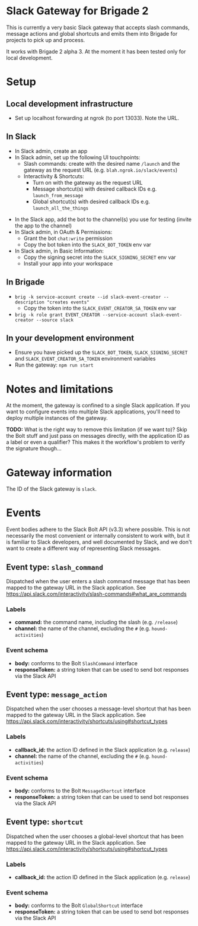 # Slack Gateway for Brigade 2

This is currently a very basic Slack gateway that accepts slash commands, message
actions and global shortcuts and emits them into Brigade for projects to pick up
and process.

It works with Brigade 2 alpha 3.  At the moment it has been tested only for
local development.

# Setup

## Local development infrastructure

* Set up localhost forwarding at ngrok (to port 13033). Note the URL.

## In Slack

* In Slack admin, create an app
* In Slack admin, set up the following UI touchpoints:
  - Slash commands: create with the desired name `/launch` and the gateway as the
    request URL (e.g. `blah.ngrok.io/slack/events`)
  - Interactivity & Shortcuts:
    - Turn on with the gateway as the request URL
    - Message shortcut(s) with desired callback IDs e.g. `launch_from_message`
    - Global shortcut(s) with desired callback IDs e.g. `launch_all_the_things`
- In the Slack app, add the bot to the channel(s) you use for testing
  (invite the app to the channel)
- In Slack admin, in OAuth & Permissions:
  - Grant the bot `chat:write` permission
  - Copy the bot token into the `SLACK_BOT_TOKEN` env var
- In Slack admin, in Basic Information:
  - Copy the signing secret into the `SLACK_SIGNING_SECRET` env var
  - Install your app into your workspace

## In Brigade

* `brig -k service-account create --id slack-event-creator --description "creates events"`
  - Copy the token into the `SLACK_EVENT_CREATOR_SA_TOKEN` env var
* `brig -k role grant EVENT_CREATOR --service-account slack-event-creator --source slack`

## In your development environment

* Ensure you have picked up the `SLACK_BOT_TOKEN`, `SLACK_SIGNING_SECRET` and
  `SLACK_EVENT_CREATOR_SA_TOKEN` environment variables
* Run the gateway: `npm run start`

# Notes and limitations

At the moment, the gateway is confined to a single Slack application.  If you want to configure
events into multiple Slack applications, you'll need to deploy multiple instances of the
gateway.

**TODO:** What is the right way to remove this limitation (if we want to)?  Skip the Bolt
stuff and just pass on messages directly, with the application ID as a label or even
a qualifier?  This makes it the workflow's problem to verify the signature though...

# Gateway information

The ID of the Slack gateway is `slack`.

# Events

Event bodies adhere to the Slack Bolt API (v3.3) where possible. This is not
necessarily the most convenient or internally consistent to work with, but it
is familiar to Slack developers, and well documented by Slack, and we don't want
to create a different way of representing Slack messages.

## Event type: `slash_command`

Dispatched when the user enters a slash command message that has been
mapped to the gateway URL in the Slack application.  See
https://api.slack.com/interactivity/slash-commands#what_are_commands

### Labels

* **command:** the command name, including the slash (e.g. `/release`)
* **channel:** the name of the channel, excluding the `#` (e.g. `hound-activities`)

### Event schema

* **body:** conforms to the Bolt `SlashCommand` interface
* **responseToken:** a string token that can be used to send bot responses via the Slack API

## Event type: `message_action`

Dispatched when the user chooses a message-level shortcut that has been
mapped to the gateway URL in the Slack application.  See
https://api.slack.com/interactivity/shortcuts/using#shortcut_types

### Labels

* **callback_id:** the action ID defined in the Slack application (e.g. `release`)
* **channel:** the name of the channel, excluding the `#` (e.g. `hound-activities`)

### Event schema

* **body:** conforms to the Bolt `MessageShortcut` interface
* **responseToken:** a string token that can be used to send bot responses via the Slack API

## Event type: `shortcut`

Dispatched when the user chooses a global-level shortcut that has been
mapped to the gateway URL in the Slack application. See
https://api.slack.com/interactivity/shortcuts/using#shortcut_types


### Labels

* **callback_id:** the action ID defined in the Slack application (e.g. `release`)

### Event schema

* **body:** conforms to the Bolt `GlobalShortcut` interface
* **responseToken:** a string token that can be used to send bot responses via the Slack API
